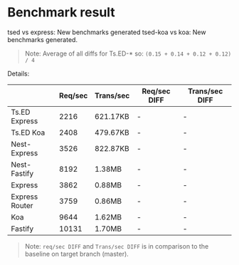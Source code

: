 # Benchmark result

tsed vs express: New benchmarks generated
tsed-koa vs koa: New benchmarks generated.

> Note: 
> Average of all diffs for Ts.ED-* so: `(0.15 + 0.14 + 0.12 + 0.12) / 4`

Details:

|                | Req/sec | Trans/sec | Req/sec DIFF | Trans/sec DIFF |
| -------------- | ------- | --------- | ------------ | -------------- |
| Ts.ED Express  | 2216    | 621.17KB  | -            | -              |
| Ts.ED Koa      | 2408    | 479.67KB  | -            | -              |
| Nest-Express   | 3526    | 822.87KB  | -            | -              |
| Nest-Fastify   | 8192    | 1.38MB    | -            | -              |
| Express        | 3862    | 0.88MB    | -            | -              |
| Express Router | 3759    | 0.86MB    | -            | -              |
| Koa            | 9644    | 1.62MB    | -            | -              |
| Fastify        | 10131   | 1.70MB    | -            | -              |

> Note:
> `req/sec DIFF` and `Trans/sec DIFF` is in comparison to the baseline on target branch (master).